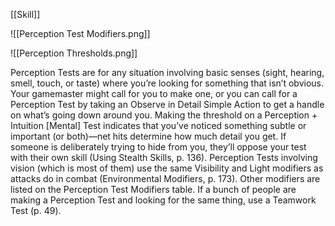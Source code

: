 [[Skill]]

![[Perception Test Modifiers.png]]

![[Perception Thresholds.png]]

Perception Tests are for any situation involving basic senses (sight, hearing, smell, touch, or taste) where you’re looking for something that isn’t obvious. Your gamemaster might call for you to make one, or you can call for a Perception Test by taking an Observe in Detail Simple Action to get a handle on what’s going down around you. Making the threshold on a Perception + Intuition [Mental] Test indicates that you’ve noticed something subtle or important (or both)—net hits determine how much detail you get. If someone is deliberately trying to hide from you, they’ll oppose your test with their own skill (Using Stealth Skills, p. 136). Perception Tests involving vision (which is most of them) use the same Visibility and Light modifiers as attacks do in combat (Environmental Modifiers, p. 173). Other modifiers are listed on the Perception Test Modifiers table. If a bunch of people are making a Perception Test and looking for the same thing, use a Teamwork Test (p. 49).
